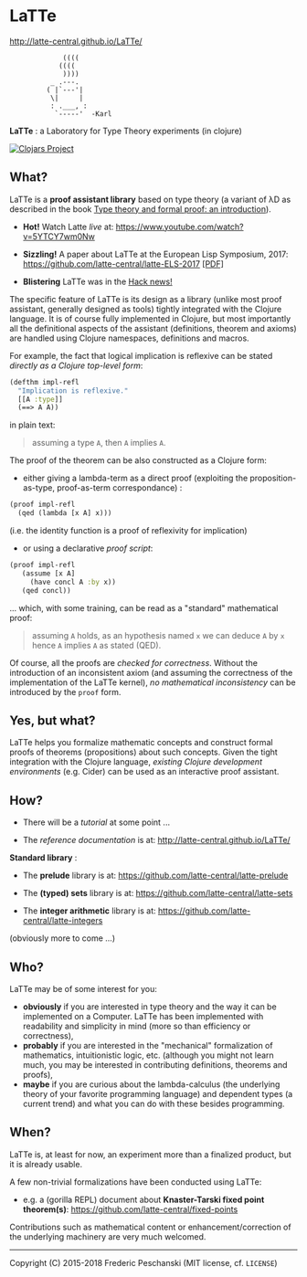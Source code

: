 # LaTTe

http://latte-central.github.io/LaTTe/

```text
             ((((
            ((((
             ))))
          _ .---.
         ( |`---'|
          \|     |
          : .___, :
           `-----'  -Karl
```

**LaTTe** : a Laboratory for Type Theory experiments (in clojure)

[![Clojars Project](https://img.shields.io/clojars/v/latte.svg)](https://clojars.org/latte)

## What?

LaTTe is a **proof assistant library** based on type theory (a variant of
λD as described in the book [Type theory and formal proof: an introduction](http://www.cambridge.org/fr/academic/subjects/computer-science/programming-languages-and-applied-logic/type-theory-and-formal-proof-introduction)).

 - **Hot!** Watch Latte *live* at: https://www.youtube.com/watch?v=5YTCY7wm0Nw
 
 - **Sizzling!** A paper about LaTTe at the European Lisp Symposium, 2017:
   https://github.com/latte-central/latte-ELS-2017 
   [[PDF]](https://github.com/latte-central/latte-ELS-2017/blob/master/paper/latte-els-2017.pdf)
   
 - **Blistering** LaTTe was in the [Hack news!](https://news.ycombinator.com/item?id=18383654)

The specific feature of LaTTe is its design as a library (unlike most proof assistant, generally designed as tools) tightly integrated with the Clojure language. It is of course fully implemented in Clojure, but most importantly all the definitional aspects of the assistant (definitions, theorem and axioms) are handled using Clojure namespaces, definitions and macros.

For example, the fact that logical implication is reflexive can be stated *directly as a Clojure top-level form*:

```clojure
(defthm impl-refl
  "Implication is reflexive."
  [[A :type]]
  (==> A A))
```
in plain text:
> assuming a type `A`, then `A` implies `A`.

The proof of the theorem can be also constructed as a Clojure form:

  - either giving a lambda-term as a direct proof (exploiting the proposition-as-type, proof-as-term correspondance) :

```clojure
(proof impl-refl
  (qed (lambda [x A] x)))
```
(i.e. the identity function is a proof of reflexivity for implication)

  - or using a declarative *proof script*:

```clojure
(proof impl-refl
   (assume [x A]
     (have concl A :by x))
   (qed concl))
```

... which, with some training, can be read as a "standard" mathematical proof:

> assuming `A` holds, as an hypothesis named `x`
> we can deduce `A` by `x`
> hence `A` implies `A` as stated (QED).
  
Of course, all the proofs are *checked for correctness*. Without the introduction
 of an inconsistent axiom (and assuming the correctness of the implementation of the LaTTe kernel),
 *no mathematical inconsistency* can be introduced by the `proof` form.

## Yes, but what?

LaTTe helps you formalize mathematic concepts and construct formal proofs of theorems (propositions) about such concepts.
Given the tight integration with the Clojure language, *existing Clojure development environments* (e.g. Cider) can be used as an interactive proof assistant.

## How?

 - There will be a *tutorial* at some point ...

 - The *reference documentation* is at: http://latte-central.github.io/LaTTe/
 
**Standard library** : 
 
 - The **prelude** library is at: https://github.com/latte-central/latte-prelude
 
 - The **(typed) sets** library is at: https://github.com/latte-central/latte-sets
 
 - The **integer arithmetic** library is at: https://github.com/latte-central/latte-integers

(obviously more to come ...)

## Who?

LaTTe may be of some interest for you:

  - **obviously** if you are interested in type theory and the way it can be implemented on a Computer. LaTTe has been implemented with readability and simplicity in mind (more so than efficiency or correctness),
  - **probably** if you are interested in the "mechanical" formalization of mathematics, intuitionistic logic, etc. (although you might not learn much, you may be interested in contributing definitions, theorems and proofs),
  - **maybe** if you are curious about the lambda-calculus (the underlying theory of your favorite programming language) and dependent types (a current trend) and what you can do with these besides programming.

## When?

LaTTe is, at least for now, an experiment more than a finalized product, but it is already usable.

A few non-trivial formalizations have been conducted using LaTTe:

 - e.g. a (gorilla REPL) document about **Knaster-Tarski fixed point theorem(s)**: https://github.com/latte-central/fixed-points

Contributions such as mathematical content or enhancement/correction of the underlying machinery are very much welcomed.

----
Copyright (C) 2015-2018 Frederic Peschanski (MIT license, cf. `LICENSE`)
